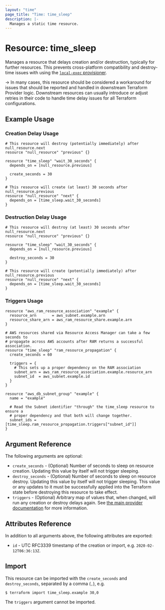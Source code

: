 ```yaml
---
layout: "time"
page_title: "Time: time_sleep"
description: |-
  Manages a static time resource.
---
```


# Resource: time_sleep

Manages a resource that delays creation and/or destruction, typically for further resources. This prevents cross-platform compatibility and destroy-time issues with using the [`local-exec` provisioner](https://www.terraform.io/docs/provisioners/local-exec.html).

-> In many cases, this resource should be considered a workaround for issues that should be reported and handled in downstream Terraform Provider logic. Downstream resources can usually introduce or adjust retries in their code to handle time delay issues for all Terraform configurations.

## Example Usage

### Creation Delay Usage

```hcl
# This resource will destroy (potentially immediately) after null_resource.next
resource "null_resource" "previous" {}

resource "time_sleep" "wait_30_seconds" {
  depends_on = [null_resource.previous]

  create_seconds = 30
}

# This resource will create (at least) 30 seconds after null_resource.previous
resource "null_resource" "next" {
  depends_on = [time_sleep.wait_30_seconds]
}
```

### Destruction Delay Usage

```hcl
# This resource will destroy (at least) 30 seconds after null_resource.next
resource "null_resource" "previous" {}

resource "time_sleep" "wait_30_seconds" {
  depends_on = [null_resource.previous]

  destroy_seconds = 30
}

# This resource will create (potentially immediately) after null_resource.previous
resource "null_resource" "next" {
  depends_on = [time_sleep.wait_30_seconds]
}
```

### Triggers Usage

```hcl
resource "aws_ram_resource_association" "example" {
  resource_arn       = aws_subnet.example.arn
  resource_share_arn = aws_ram_resource_share.example.arn
}

# AWS resources shared via Resource Access Manager can take a few seconds to
# propagate across AWS accounts after RAM returns a successful association.
resource "time_sleep" "ram_resource_propagation" {
  create_seconds = 60

  triggers = {
    # This sets up a proper dependency on the RAM association
    subnet_arn = aws_ram_resource_association.example.resource_arn
    subnet_id  = aws_subnet.example.id
  }
}

resource "aws_db_subnet_group" "example" {
  name = "example"

  # Read the Subnet identifier "through" the time_sleep resource to ensure a
  # proper dependency and that both will change together.
  subnet_ids = [time_sleep.ram_resource_propagation.triggers["subnet_id"]]
}
```

## Argument Reference

The following arguments are optional:

* `create_seconds` - (Optional) Number of seconds to sleep on resource creation. Updating this value by itself will not trigger sleeping.
* `destroy_seconds` - (Optional) Number of seconds to sleep on resource destroy. Updating this value by itself will not trigger sleeping. This value or any updates to it must be successfully applied into the Terraform state before destroying this resource to take effect.
* `triggers` - (Optional) Arbitrary map of values that, when changed, will run any creation or destroy delays again. See [the main provider documentation](../index.html) for more information.

## Attributes Reference

In addition to all arguments above, the following attributes are exported:

* `id` - UTC RFC3339 timestamp of the creation or import, e.g. `2020-02-12T06:36:13Z`.

## Import

This resource can be imported with the `create_seconds` and `destroy_seconds`, separated by a comma (`,`), e.g.

```console
$ terraform import time_sleep.example 30,0
```

The `triggers` argument cannot be imported.
